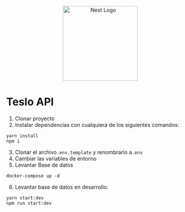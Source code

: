 <p align="center">
  <a href="http://nestjs.com/" target="blank"><img src="https://nestjs.com/img/logo-small.svg" width="200" alt="Nest Logo" /></a>
</p>

# Teslo API

1. Clonar proyecto
2. Instalar dependencias con cualquiera de los siguientes comandos: 
```
yarn install
npm i
```
3. Clonar el archivo```.env.template``` y renombrarlo a```.env```
4. Cambiar las variables de entorno
5. Levantar Base de datos
```
docker-compose up -d
```

6. Levantar base de datos en desarrollo:
```
yarn start:dev
npm run start:dev
```
